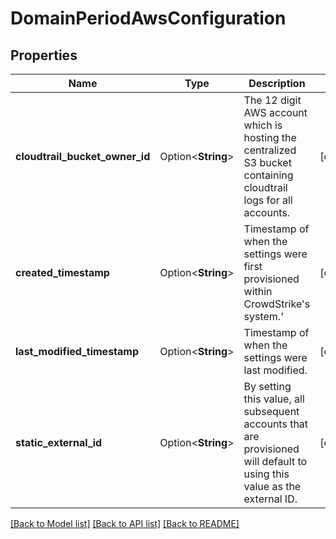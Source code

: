 # DomainPeriodAwsConfiguration

## Properties

Name | Type | Description | Notes
------------ | ------------- | ------------- | -------------
**cloudtrail_bucket_owner_id** | Option<**String**> | The 12 digit AWS account which is hosting the centralized S3 bucket containing cloudtrail logs for all accounts. | [optional]
**created_timestamp** | Option<**String**> | Timestamp of when the settings were first provisioned within CrowdStrike's system.' | [optional]
**last_modified_timestamp** | Option<**String**> | Timestamp of when the settings were last modified. | [optional]
**static_external_id** | Option<**String**> | By setting this value, all subsequent accounts that are provisioned will default to using this value as the external ID. | [optional]

[[Back to Model list]](../README.md#documentation-for-models) [[Back to API list]](../README.md#documentation-for-api-endpoints) [[Back to README]](../README.md)


